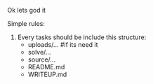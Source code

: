 Ok lets god it

Simple rules:
1. Every tasks should be include this structure:
	- uploads/...
	#if its need it
	- solve/...
	- source/...
	- README.md
	- WRITEUP.md

